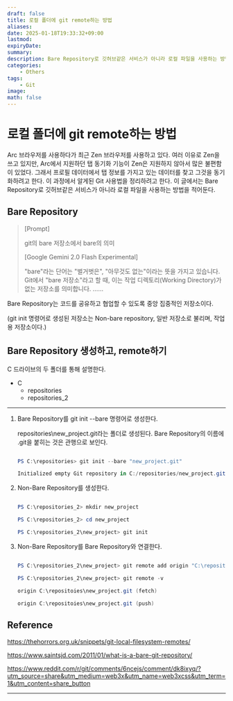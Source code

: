 ```yaml
---
draft: false
title: 로컬 폴더에 git remote하는 방법
aliases:
date: 2025-01-18T19:33:32+09:00
lastmod: 
expiryDate:
summary:
description: Bare Repository로 깃허브같은 서비스가 아니라 로컬 파일을 사용하는 방법
categories:
    - Others
tags:
    - Git
image:
math: false
---
```


# 로컬 폴더에 git remote하는 방법

Arc 브라우저를 사용하다가 최근 Zen 브라우저를 사용하고 있다. 여러 이유로 Zen을 쓰고 있지만, Arc에서 지원하던 탭 동기화 기능이 Zen은 지원하지 않아서 많은 불편함이 있었다. 그래서 프로필 데이터에서 탭 정보를 가지고 있는 데이터를 찾고 그것을 동기화하려고 한다. 이 과정에서 알게된 Git 사용법을 정리하려고 한다. 이 글에서는 Bare Repository로 깃허브같은 서비스가 아니라 로컬 파일을 사용하는 방법을 적어둔다.

## Bare Repository

> [Prompt]
>
> git의 bare 저장소에서 bare의 의미
>
> [Google Gemini 2.0 Flash Experimental]
>
> "bare"라는 단어는 "벌거벗은", "아무것도 없는"이라는 뜻을 가지고 있습니다. Git에서 "bare 저장소"라고 할 때, 이는 작업 디렉토리(Working Directory)가 없는 저장소를 의미합니다. ……

Bare Repository는 코드를 공유하고 협업할 수 있도록 중앙 집중적인 저장소이다.

(git init 명령어로 생성된 저장소는 Non-bare repository, 일반 저장소로 불리며, 작업용 저장소이다.)

## Bare Repository 생성하고, remote하기

C 드라이브의 두 폴더를 통해 설명한다.

-   C
    -   repositories
    -   repositories_2

---

1. Bare Repository를 git init --bare 명령어로 생성한다.

    repositories\new_project.git라는 폴더로 생성된다. Bare Repository의 이름에 .git을 붙히는 것은 관행으로 보인다.

    ```PowerShell

    PS C:\repositories> git init --bare "new_project.git"

    Initialized empty Git repository in C:/repositories/new_project.git/

    ```

2. Non-Bare Repository를 생성한다.

    ```PowerShell

    PS C:\repositories_2> mkdir new_project

    PS C:\repositories_2> cd new_project

    PS C:\repositories_2\new_project> git init

    ```

3. Non-Bare Repository를 Bare Repository와 연결한다.

    ```PowerShell

    PS C:\repositories_2\new_project> git remote add origin "C:\repositoies\new_project.git"

    PS C:\repositories_2\new_project> git remote -v

    origin C:\repositoies\new_project.git (fetch)

    origin C:\repositoies\new_project.git (push)

    ```

## Reference

https://thehorrors.org.uk/snippets/git-local-filesystem-remotes/

https://www.saintsjd.com/2011/01/what-is-a-bare-git-repository/

https://www.reddit.com/r/git/comments/6ncejs/comment/dk8ixyq/?utm_source=share&utm_medium=web3x&utm_name=web3xcss&utm_term=1&utm_content=share_button

---